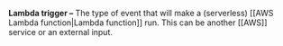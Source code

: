 **Lambda trigger –** The type of event that will make a (serverless) [[AWS Lambda function|Lambda function]] run. This can be another [[AWS]] service or an external input.  